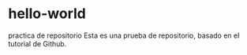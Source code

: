 # hello-world
practica de repositorio
Esta es una prueba de repositorio, basado en el tutorial de Github.

